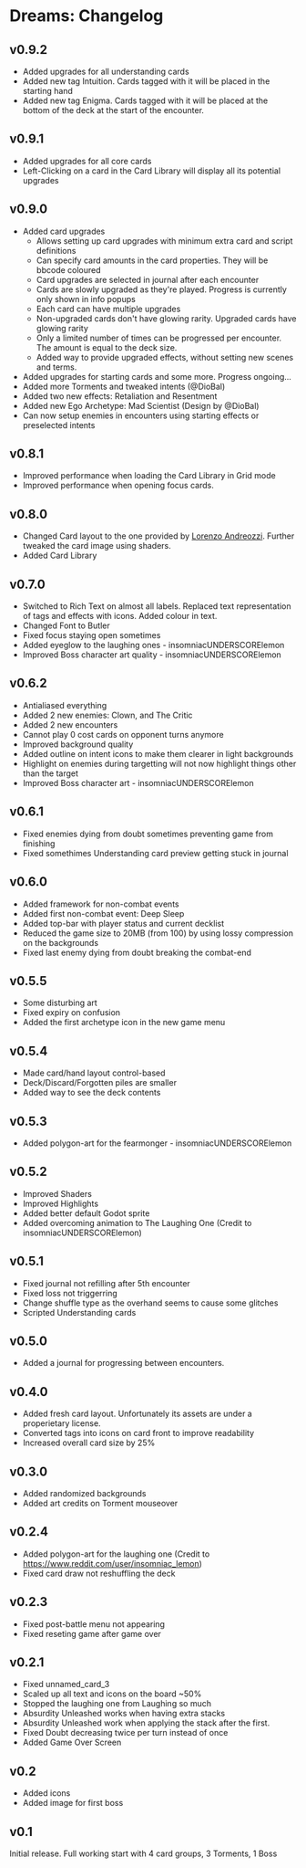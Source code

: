 # Dreams: Changelog

## v0.9.2

* Added upgrades for all understanding cards
* Added new tag Intuition. Cards tagged with it will be placed in the starting hand
* Added new tag Enigma. Cards tagged with it will be placed at the bottom of the deck at the start of the encounter.

## v0.9.1

* Added upgrades for all core cards
* Left-Clicking on a card in the Card Library will display all its potential upgrades

## v0.9.0

* Added card upgrades
   * Allows setting up card upgrades with minimum extra card and script definitions
   * Can specify card amounts in the card properties. They will be bbcode coloured
   * Card upgrades are selected in journal after each encounter
   * Cards are slowly upgraded as they're played. Progress is currently only shown in info popups
   * Each card can have multiple upgrades
   * Non-upgraded cards don't have glowing rarity. Upgraded cards have glowing rarity
   * Only a limited number of times can be progressed per encounter. The amount is equal to the deck size.
   * Added way to provide upgraded effects, without setting new scenes and terms.
* Added upgrades for starting cards and some more. Progress ongoing...
* Added more Torments and tweaked intents (@DioBal)
* Added two new effects: Retaliation and Resentment
* Added new Ego Archetype: Mad Scientist (Design by @DioBal)
* Can now setup enemies in encounters using starting effects or preselected intents

## v0.8.1

* Improved performance when loading the Card Library in Grid mode
* Improved performance when opening focus cards.

## v0.8.0

* Changed Card layout to the one provided by [Lorenzo Andreozzi](https://tornioduva.itch.io/). Further tweaked the card image using shaders.
* Added Card Library


## v0.7.0

* Switched to Rich Text on almost all labels. Replaced text representation of tags and effects with icons. Added colour in text.
* Changed Font to Butler
* Fixed focus staying open sometimes
* Added eyeglow to the laughing ones - insomniacUNDERSCORElemon
* Improved Boss character art quality - insomniacUNDERSCORElemon

## v0.6.2

* Antialiased everything
* Added 2 new enemies: Clown, and The Critic
* Added 2 new encounters
* Cannot play 0 cost cards on opponent turns anymore
* Improved background quality
* Added outline on intent icons to make them clearer in light backgrounds
* Highlight on enemies during targetting will not now highlight things other than the target 
* Improved Boss character art - insomniacUNDERSCORElemon

## v0.6.1

* Fixed enemies dying from doubt sometimes preventing game from finishing
* Fixed somethimes Understanding card preview getting stuck in journal

## v0.6.0

* Added framework for non-combat events
* Added first non-combat event: Deep Sleep
* Added top-bar with player status and current decklist
* Reduced the game size to 20MB (from 100) by using lossy compression on the backgrounds
* Fixed last enemy dying from doubt breaking the combat-end

## v0.5.5

* Some disturbing art
* Fixed expiry on confusion
* Added the first archetype icon in the new game menu

## v0.5.4

* Made card/hand layout control-based
* Deck/Discard/Forgotten piles are smaller
* Added way to see the deck contents

## v0.5.3

* Added polygon-art for the fearmonger - insomniacUNDERSCORElemon

## v0.5.2

* Improved Shaders
* Improved Highlights
* Added better default Godot sprite
* Added overcoming animation to The Laughing One (Credit to insomniacUNDERSCORElemon)

## v0.5.1

* Fixed journal not refilling after 5th encounter
* Fixed loss not triggerring
* Change shuffle type as the overhand seems to cause some glitches
* Scripted Understanding cards

## v0.5.0

* Added a journal for progressing between encounters.

## v0.4.0
 
* Added fresh card layout. Unfortunately its assets are under a properietary license.
* Converted tags into icons on card front to improve readability
* Increased overall card size by 25%

## v0.3.0

* Added randomized backgrounds
* Added art credits on Torment mouseover

## v0.2.4

* Added polygon-art for the laughing one (Credit to https://www.reddit.com/user/insomniac_lemon)
* Fixed card draw not reshuffling the deck

## v0.2.3

* Fixed post-battle menu not appearing
* Fixed reseting game after game over

## v0.2.1

* Fixed unnamed_card_3
* Scaled up all text and icons on the board ~50%
* Stopped the laughing one from Laughing so much
* Absurdity Unleashed works when having extra stacks
* Absurdity Unleashed work when applying the stack after the first.
* Fixed Doubt decreasing twice per turn instead of once
* Added Game Over Screen

## v0.2

* Added icons
* Added image for first boss

## v0.1

Initial release. Full working start with 4 card groups, 3 Torments, 1 Boss

